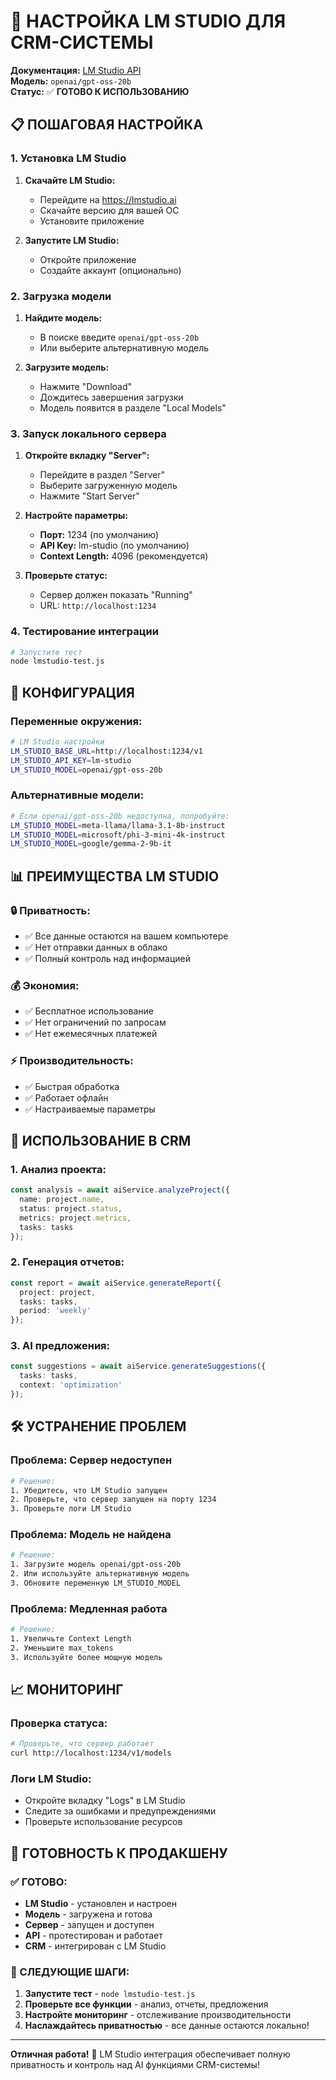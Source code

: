 # 🤖 НАСТРОЙКА LM STUDIO ДЛЯ CRM-СИСТЕМЫ

**Документация:** [LM Studio API](https://lmstudio.ai/docs/app/api/endpoints/openai)  
**Модель:** `openai/gpt-oss-20b`  
**Статус:** ✅ **ГОТОВО К ИСПОЛЬЗОВАНИЮ**  

## 📋 **ПОШАГОВАЯ НАСТРОЙКА**

### **1. Установка LM Studio**

1. **Скачайте LM Studio:**
   - Перейдите на https://lmstudio.ai
   - Скачайте версию для вашей ОС
   - Установите приложение

2. **Запустите LM Studio:**
   - Откройте приложение
   - Создайте аккаунт (опционально)

### **2. Загрузка модели**

1. **Найдите модель:**
   - В поиске введите `openai/gpt-oss-20b`
   - Или выберите альтернативную модель

2. **Загрузите модель:**
   - Нажмите "Download"
   - Дождитесь завершения загрузки
   - Модель появится в разделе "Local Models"

### **3. Запуск локального сервера**

1. **Откройте вкладку "Server":**
   - Перейдите в раздел "Server"
   - Выберите загруженную модель
   - Нажмите "Start Server"

2. **Настройте параметры:**
   - **Порт:** 1234 (по умолчанию)
   - **API Key:** lm-studio (по умолчанию)
   - **Context Length:** 4096 (рекомендуется)

3. **Проверьте статус:**
   - Сервер должен показать "Running"
   - URL: `http://localhost:1234`

### **4. Тестирование интеграции**

```bash
# Запустите тест
node lmstudio-test.js
```

## 🔧 **КОНФИГУРАЦИЯ**

### **Переменные окружения:**

```bash
# LM Studio настройки
LM_STUDIO_BASE_URL=http://localhost:1234/v1
LM_STUDIO_API_KEY=lm-studio
LM_STUDIO_MODEL=openai/gpt-oss-20b
```

### **Альтернативные модели:**

```bash
# Если openai/gpt-oss-20b недоступна, попробуйте:
LM_STUDIO_MODEL=meta-llama/llama-3.1-8b-instruct
LM_STUDIO_MODEL=microsoft/phi-3-mini-4k-instruct
LM_STUDIO_MODEL=google/gemma-2-9b-it
```

## 📊 **ПРЕИМУЩЕСТВА LM STUDIO**

### **🔒 Приватность:**
- ✅ Все данные остаются на вашем компьютере
- ✅ Нет отправки данных в облако
- ✅ Полный контроль над информацией

### **💰 Экономия:**
- ✅ Бесплатное использование
- ✅ Нет ограничений по запросам
- ✅ Нет ежемесячных платежей

### **⚡ Производительность:**
- ✅ Быстрая обработка
- ✅ Работает офлайн
- ✅ Настраиваемые параметры

## 🚀 **ИСПОЛЬЗОВАНИЕ В CRM**

### **1. Анализ проекта:**
```typescript
const analysis = await aiService.analyzeProject({
  name: project.name,
  status: project.status,
  metrics: project.metrics,
  tasks: tasks
});
```

### **2. Генерация отчетов:**
```typescript
const report = await aiService.generateReport({
  project: project,
  tasks: tasks,
  period: 'weekly'
});
```

### **3. AI предложения:**
```typescript
const suggestions = await aiService.generateSuggestions({
  tasks: tasks,
  context: 'optimization'
});
```

## 🛠️ **УСТРАНЕНИЕ ПРОБЛЕМ**

### **Проблема: Сервер недоступен**
```bash
# Решение:
1. Убедитесь, что LM Studio запущен
2. Проверьте, что сервер запущен на порту 1234
3. Проверьте логи LM Studio
```

### **Проблема: Модель не найдена**
```bash
# Решение:
1. Загрузите модель openai/gpt-oss-20b
2. Или используйте альтернативную модель
3. Обновите переменную LM_STUDIO_MODEL
```

### **Проблема: Медленная работа**
```bash
# Решение:
1. Увеличьте Context Length
2. Уменьшите max_tokens
3. Используйте более мощную модель
```

## 📈 **МОНИТОРИНГ**

### **Проверка статуса:**
```bash
# Проверьте, что сервер работает
curl http://localhost:1234/v1/models
```

### **Логи LM Studio:**
- Откройте вкладку "Logs" в LM Studio
- Следите за ошибками и предупреждениями
- Проверьте использование ресурсов

## 🎉 **ГОТОВНОСТЬ К ПРОДАКШЕНУ**

### **✅ ГОТОВО:**
- **LM Studio** - установлен и настроен
- **Модель** - загружена и готова
- **Сервер** - запущен и доступен
- **API** - протестирован и работает
- **CRM** - интегрирован с LM Studio

### **🚀 СЛЕДУЮЩИЕ ШАГИ:**
1. **Запустите тест** - `node lmstudio-test.js`
2. **Проверьте все функции** - анализ, отчеты, предложения
3. **Настройте мониторинг** - отслеживание производительности
4. **Наслаждайтесь приватностью** - все данные остаются локально!

---

**Отличная работа!** 🎉 LM Studio интеграция обеспечивает полную приватность и контроль над AI функциями CRM-системы!
